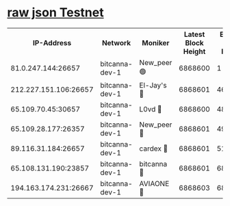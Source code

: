 [raw json Testnet](https://rpc-check.bcat.stavr.tech/bcat/rpc-bcat-result.json)
=


<table><tr><th>IP-Address</th><th>Network</th><th>Moniker</th><th>Latest Block Height</th><th>Earliest Block Height</th><th>Catching Up</th><th>Tx Index</th><th>Voting Power</th><th>Scan Time</th></tr><tr><td>81.0.247.144:26657</td><td>bitcanna-dev-1</td><td>New_peer 🟢</td><td>6868600</td><td>1</td><td>False</td><td>on</td><td>0</td><td>2024-03-14T00:23:34.207255102UTC</td></tr><tr><td>212.227.151.106:26657</td><td>bitcanna-dev-1</td><td>El-Jay's 🔴</td><td>6868601</td><td>4670391</td><td>False</td><td>on</td><td>2218364</td><td>2024-03-14T00:23:40.842593833UTC</td></tr><tr><td>65.109.70.45:30657</td><td>bitcanna-dev-1</td><td>L0vd 🔴</td><td>6868600</td><td>4828155</td><td>False</td><td>on</td><td>308120</td><td>2024-03-14T00:23:34.508567923UTC</td></tr><tr><td>65.109.28.177:26357</td><td>bitcanna-dev-1</td><td>New_peer 🔴</td><td>6868601</td><td>4952911</td><td>False</td><td>on</td><td>2237167</td><td>2024-03-14T00:23:41.443001342UTC</td></tr><tr><td>89.116.31.184:26657</td><td>bitcanna-dev-1</td><td>cardex 🔴</td><td>6868601</td><td>5185001</td><td>False</td><td>on</td><td>1</td><td>2024-03-14T00:23:41.134317456UTC</td></tr><tr><td>65.108.131.190:23857</td><td>bitcanna-dev-1</td><td>bitcanna 🔴</td><td>6868601</td><td>6864601</td><td>False</td><td>off</td><td>378646</td><td>2024-03-14T00:23:41.754724347UTC</td></tr><tr><td>194.163.174.231:26667</td><td>bitcanna-dev-1</td><td>AVIAONE 🔴</td><td>6868603</td><td>6867731</td><td>False</td><td>on</td><td>1949865</td><td>2024-03-14T00:23:50.211286422UTC</td></tr></table>